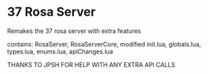 # 37 Rosa Server
 Remakes the 37 rosa server with extra features

 contains: RosaServer, RosaServerCore, modified init.lua, globals.lua, types.lua, enums.lua, apiChanges.lua

 THANKS TO JPSH FOR HELP WITH ANY EXTRA API CALLS
